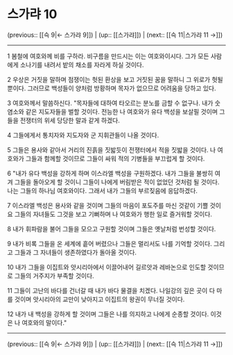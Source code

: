 # 스가랴 10

(previous:: [[슥 9|← 스가랴 9]]) | (up:: [[스가랴]]) | (next:: [[슥 11|스가랴 11 →]])

***




1 
봄철에 여호와께 비를 구하라. 비구름을 만드시는 이는 여호와이시다. 그가 모든 사람에게 소나기를 내려서 밭의 채소를 자라게 하실 것이다. 



2 
우상은 거짓을 말하며 점쟁이는 헛된 환상을 보고 거짓된 꿈을 말하니 그 위로가 헛될 뿐이다. 그러므로 백성들이 양처럼 방황하며 목자가 없으므로 어려움을 당하고 있다. 



3 
여호와께서 말씀하신다. "목자들에 대하여 타오르는 분노를 금할 수 없구나. 내가 숫염소와 같은 지도자들을 벌할 것이다. 전능한 나 여호와가 유다 백성을 보살필 것이며 그들을 전쟁터의 위세 당당한 말과 같게 하겠다. 



4 
그들에게서 통치자와 지도자와 군 지휘관들이 나올 것이다. 



5 
그들은 용사와 같아서 거리의 진흙을 짓밟듯이 전쟁터에서 적을 짓밟을 것이다. 나 여호와가 그들과 함께할 것이므로 그들이 싸워 적의 기병들을 부끄럽게 할 것이다. 



6 
"내가 유다 백성을 강하게 하며 이스라엘 백성을 구원하겠다. 내가 그들을 불쌍히 여겨 그들을 돌아오게 할 것이니 그들이 나에게 버림받은 적이 없었던 것처럼 될 것이다. 나는 그들의 하나님 여호와이다. 그래서 내가 그들의 부르짖음에 응답하겠다. 



7 
이스라엘 백성은 용사와 같을 것이며 그들의 마음이 포도주를 마신 것같이 기쁠 것이요 그들의 자녀들도 그것을 보고 기뻐하며 나 여호와가 행한 일로 즐거워할 것이다. 



8 
내가 휘파람을 불어 그들을 모으고 구원할 것이며 그들은 옛날처럼 번성할 것이다. 



9 
내가 비록 그들을 온 세계에 흩어 버렸으나 그들은 멀리서도 나를 기억할 것이다. 그리고 그들과 그 자녀들이 생존하였다가 돌아올 것이다. 



10 
내가 그들을 이집트와 앗시리아에서 이끌어내어 길르앗과 레바논으로 인도할 것이므로 그들의 거주지가 부족할 것이다. 



11 
그들이 고난의 바다를 건너갈 때 내가 바다 물결을 치겠다. 나일강의 깊은 곳이 다 마를 것이며 앗시리아의 교만이 낮아지고 이집트의 왕권이 무너질 것이다. 



12 
내가 내 백성을 강하게 할 것이며 그들은 나를 의지하고 나에게 순종할 것이다. 이것은 나 여호와의 말이다."

***

(previous:: [[슥 9|← 스가랴 9]]) | (up:: [[스가랴]]) | (next:: [[슥 11|스가랴 11 →]])
